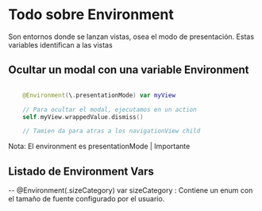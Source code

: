 # Todo sobre Environment

Son entornos donde se lanzan vistas, osea el modo de presentación. Estas variables identifican a las vistas

## Ocultar un modal con una variable Environment

```swift

	@Environment(\.presentationMode) var myView

	// Para ocultar el modal, ejecutamos en un action
	self.myView.wrappedValue.dismiss()

	// Tamien da para atras a los navigationView child

```

Nota: El environment es presentationMode | Importante


## Listado de Environment Vars

-- @Environment(\.sizeCategory) var sizeCategory : Contiene un enum con el tamaño de fuente configurado por el usuario.
